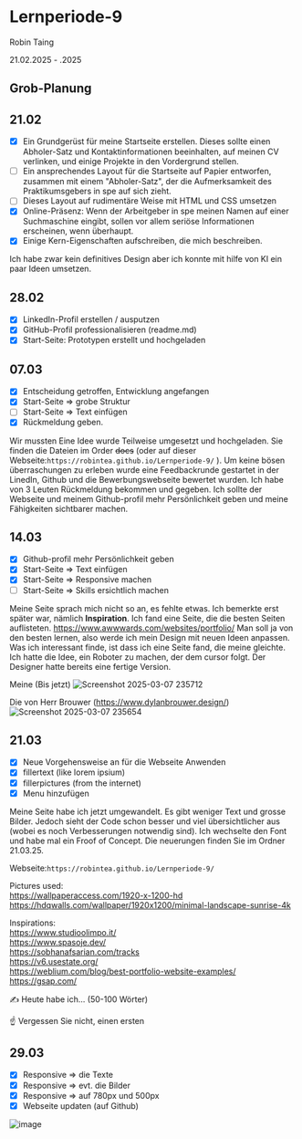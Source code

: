 # Lernperiode-9

Robin Taing

21.02.2025 - .2025

## Grob-Planung


## 21.02
- [x] Ein Grundgerüst für meine Startseite erstellen. Dieses sollte einen Abholer-Satz und Kontaktinformationen beeinhalten, auf meinen CV verlinken, und einige Projekte in den Vordergrund stellen.
- [ ] Ein ansprechendes Layout für die Startseite auf Papier entworfen, zusammen mit einem "Abholer-Satz", der die Aufmerksamkeit des Praktikumsgebers in spe auf sich zieht.
- [ ] Dieses Layout auf rudimentäre Weise mit HTML und CSS umsetzen
- [x] Online-Präsenz: Wenn der Arbeitgeber in spe meinen Namen auf einer Suchmaschine eingibt, sollen vor allem seriöse Informationen erscheinen, wenn überhaupt.
- [x] Einige Kern-Eigenschaften aufschreiben, die mich beschreiben.

Ich habe zwar kein definitives Design aber ich konnte mit hilfe von KI ein paar Ideen umsetzen.

## 28.02
- [x] LinkedIn-Profil erstellen / ausputzen
- [x] GitHub-Profil professionalisieren (readme.md)
- [x] Start-Seite: Prototypen erstellt und hochgeladen

## 07.03
- [x] Entscheidung getroffen, Entwicklung angefangen
- [x] Start-Seite => grobe Struktur
- [ ] Start-Seite => Text einfügen
- [x] Rückmeldung geben.

Wir mussten Eine Idee wurde Teilweise umgesetzt und hochgeladen. Sie finden die Dateien im Order ~~docs~~ (oder auf dieser Webseite:```https://robintea.github.io/Lernperiode-9/``` ). Um keine bösen überraschungen zu erleben wurde eine Feedbackrunde gestartet in der LinedIn, Github und die Bewerbungswebseite bewertet wurden. Ich habe von 3 Leuten Rückmeldung bekommen und gegeben. 
Ich sollte der Webseite und meinem Github-profil mehr Persönlichkeit geben und meine Fähigkeiten sichtbarer machen.

## 14.03
- [x] Github-profil mehr Persönlichkeit geben
- [x] Start-Seite => Text einfügen
- [x] Start-Seite => Responsive machen
- [ ] Start-Seite => Skills ersichtlich machen

Meine Seite sprach mich nicht so an, es fehlte etwas. Ich bemerkte erst später war, nämlich **Inspiration**. Ich fand eine Seite, die die besten Seiten auflisteten.
https://www.awwwards.com/websites/portfolio/
Man soll ja von den besten lernen, also werde ich mein Design mit neuen Ideen anpassen.
Was ich interessant finde, ist dass ich eine Seite fand, die meine gleichte. Ich hatte die Idee, ein Roboter zu machen, der dem cursor folgt. Der Designer hatte bereits eine fertige Version.
</br>

Meine (Bis jetzt)
![Screenshot 2025-03-07 235712](https://github.com/user-attachments/assets/f611a1c6-9d2e-4043-ba9a-fca06ef8f245)

Die von Herr Brouwer (https://www.dylanbrouwer.design/)
![Screenshot 2025-03-07 235654](https://github.com/user-attachments/assets/b96e9cd0-73d7-4f93-9c82-939393bf82c0)

## 21.03
- [x] Neue Vorgehensweise an für die Webseite Anwenden
- [x] fillertext (like lorem ipsium)
- [x] fillerpictures (from the internet)
- [x] Menu hinzufügen

Meine Seite habe ich jetzt umgewandelt. Es gibt weniger Text und grosse Bilder. Jedoch sieht der Code schon besser und viel übersichtlicher aus (wobei es noch Verbesserungen notwendig sind). Ich wechselte den Font und habe mal ein Froof of Concept. Die neuerungen finden Sie im Ordner 21.03.25. 

Webseite:```https://robintea.github.io/Lernperiode-9/```

Pictures used: <br>
https://wallpaperaccess.com/1920-x-1200-hd <br>
https://hdqwalls.com/wallpaper/1920x1200/minimal-landscape-sunrise-4k <br>

Inspirations: <br>
https://www.studioolimpo.it/ <br>
https://www.spasoje.dev/ <br>
https://sobhanafsarian.com/tracks <br>
https://v6.usestate.org/ <br>
https://weblium.com/blog/best-portfolio-website-examples/ <br>
https://gsap.com/ <br>

✍️ Heute habe ich... (50-100 Wörter)

☝️ Vergessen Sie nicht, einen ersten

## 29.03
- [x] Responsive => die Texte
- [x] Responsive => evt. die Bilder
- [x] Responsive => auf 780px und 500px
- [x] Webseite updaten (auf Github)

![image](https://github.com/user-attachments/assets/2e4e1098-08ca-4c81-9872-33061701de6d)


